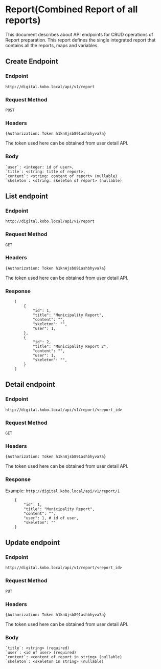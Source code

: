 # Report(Combined Report of all reports)

This document describes about API endpoints for CRUD operations of Report preparation.
This report defines the single integrated report that contains all the reports, maps and variables.

## Create Endpoint
### Endpoint
```http://digital.kobo.local/api/v1/report```

### Request Method
`POST`

### Headers
```{Authorization: Token h1knAjsb891ashbhyva7a}```

The token used here can be obtained from user detail API.

### Body

    `user`: <integer: id of user>,
    `title`: <string: title of report>,
    `content`: <string: content of report> (nullable)
    `skeleton`: <string: skeleton of report> (nullable)

## List endpoint
### Endpoint
```http://digital.kobo.local/api/v1/report```

### Request Method
`GET`

### Headers
```{Authorization: Token h1knAjsb891ashbhyva7a}```

The token used here can be obtained from user detail API.

### Response
```
    [
        {
            "id": 1,
            "title": "Municipality Report",
            "content": "",
            "skeleton": "",
            "user": 1,
        },
        {
            "id": 2,
            "title": "Municipality Report 2",
            "content": "",
            "user": 1,
            "skeleton": "",
        }
    ]
```

## Detail endpoint
### Endpoint
```http://digital.kobo.local/api/v1/report/<report_id>```

### Request Method
`GET`

### Headers
```{Authorization: Token h1knAjsb891ashbhyva7a}```

The token used here can be obtained from user detail API.

### Response
Example:
`http://digital.kobo.local/api/v1/report/1`

```
    {
        "id": 1,
        "title": "Municipality Report",
        "content": "",
        "user": 1, # id of user,
        "skeleton": ""
    }
```

## Update endpoint
### Endpoint
```http://digital.kobo.local/api/v1/report/<report_id>```

### Request Method
`PUT`

### Headers
```{Authorization: Token h1knAjsb891ashbhyva7a}```

The token used here can be obtained from user detail API.

### Body
    `title`: <string> (required)
    `user`: <id of user> (required)
    `content`: <content of report in string> (nullable)
    `skeleton`: <skeleton in string> (nullable)
